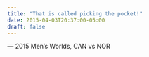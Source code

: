 ```yaml
---
title: "That is called picking the pocket!"
date: 2015-04-03T20:37:00-05:00
draft: false
---
```

— 2015 Men’s Worlds, CAN vs NOR
<!--more--> 

